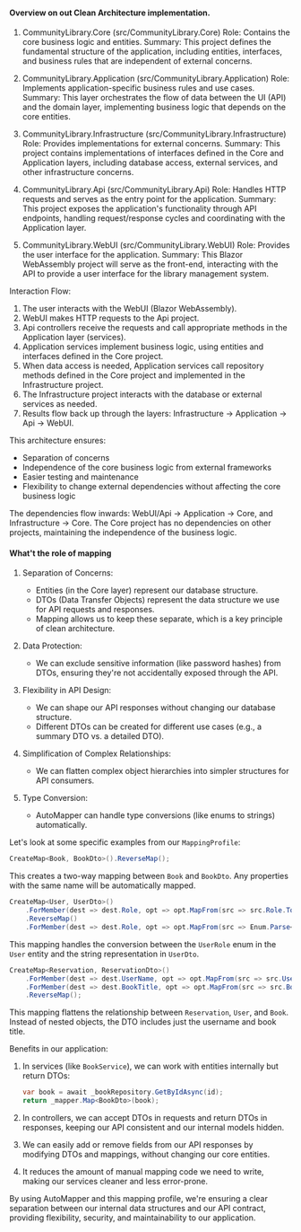 #### Overview on out Clean Architecture implementation.

1. CommunityLibrary.Core (src/CommunityLibrary.Core)
   Role: Contains the core business logic and entities.
   Summary: This project defines the fundamental structure of the application, including entities, interfaces, and business rules that are independent of external concerns.

2. CommunityLibrary.Application (src/CommunityLibrary.Application)
   Role: Implements application-specific business rules and use cases.
   Summary: This layer orchestrates the flow of data between the UI (API) and the domain layer, implementing business logic that depends on the core entities.

3. CommunityLibrary.Infrastructure (src/CommunityLibrary.Infrastructure)
   Role: Provides implementations for external concerns.
   Summary: This project contains implementations of interfaces defined in the Core and Application layers, including database access, external services, and other infrastructure concerns.

4. CommunityLibrary.Api (src/CommunityLibrary.Api)
   Role: Handles HTTP requests and serves as the entry point for the application.
   Summary: This project exposes the application's functionality through API endpoints, handling request/response cycles and coordinating with the Application layer.

5. CommunityLibrary.WebUI (src/CommunityLibrary.WebUI)
   Role: Provides the user interface for the application.
   Summary: This Blazor WebAssembly project will serve as the front-end, interacting with the API to provide a user interface for the library management system.

Interaction Flow:

1. The user interacts with the WebUI (Blazor WebAssembly).
2. WebUI makes HTTP requests to the Api project.
3. Api controllers receive the requests and call appropriate methods in the Application layer (services).
4. Application services implement business logic, using entities and interfaces defined in the Core project.
5. When data access is needed, Application services call repository methods defined in the Core project and implemented in the Infrastructure project.
6. The Infrastructure project interacts with the database or external services as needed.
7. Results flow back up through the layers: Infrastructure → Application → Api → WebUI.

This architecture ensures:
- Separation of concerns
- Independence of the core business logic from external frameworks
- Easier testing and maintenance
- Flexibility to change external dependencies without affecting the core business logic

The dependencies flow inwards: WebUI/Api → Application → Core, and Infrastructure → Core. The Core project has no dependencies on other projects, maintaining the independence of the business logic.

#### What't the role of mapping

1. Separation of Concerns:
   - Entities (in the Core layer) represent our database structure.
   - DTOs (Data Transfer Objects) represent the data structure we use for API requests and responses.
   - Mapping allows us to keep these separate, which is a key principle of clean architecture.

2. Data Protection:
   - We can exclude sensitive information (like password hashes) from DTOs, ensuring they're not accidentally exposed through the API.

3. Flexibility in API Design:
   - We can shape our API responses without changing our database structure.
   - Different DTOs can be created for different use cases (e.g., a summary DTO vs. a detailed DTO).

4. Simplification of Complex Relationships:
   - We can flatten complex object hierarchies into simpler structures for API consumers.

5. Type Conversion:
   - AutoMapper can handle type conversions (like enums to strings) automatically.

Let's look at some specific examples from our `MappingProfile`:

```csharp
CreateMap<Book, BookDto>().ReverseMap();
```
This creates a two-way mapping between `Book` and `BookDto`. Any properties with the same name will be automatically mapped.

```csharp
CreateMap<User, UserDto>()
    .ForMember(dest => dest.Role, opt => opt.MapFrom(src => src.Role.ToString()))
    .ReverseMap()
    .ForMember(dest => dest.Role, opt => opt.MapFrom(src => Enum.Parse<UserRole>(src.Role)));
```
This mapping handles the conversion between the `UserRole` enum in the `User` entity and the string representation in `UserDto`.

```csharp
CreateMap<Reservation, ReservationDto>()
    .ForMember(dest => dest.UserName, opt => opt.MapFrom(src => src.User.Username))
    .ForMember(dest => dest.BookTitle, opt => opt.MapFrom(src => src.Book.Title))
    .ReverseMap();
```
This mapping flattens the relationship between `Reservation`, `User`, and `Book`. Instead of nested objects, the DTO includes just the username and book title.

Benefits in our application:

1. In services (like `BookService`), we can work with entities internally but return DTOs:
   ```csharp
   var book = await _bookRepository.GetByIdAsync(id);
   return _mapper.Map<BookDto>(book);
   ```

2. In controllers, we can accept DTOs in requests and return DTOs in responses, keeping our API consistent and our internal models hidden.

3. We can easily add or remove fields from our API responses by modifying DTOs and mappings, without changing our core entities.

4. It reduces the amount of manual mapping code we need to write, making our services cleaner and less error-prone.

By using AutoMapper and this mapping profile, we're ensuring a clear separation between our internal data structures and our API contract, providing flexibility, security, and maintainability to our application.